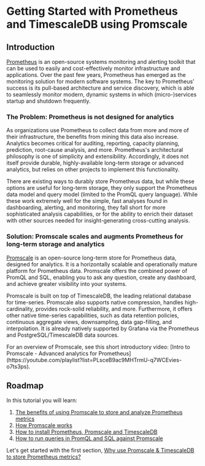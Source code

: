 # Getting Started with Prometheus and TimescaleDB using Promscale

## Introduction
[Prometheus][prometheus-webpage] is an open-source systems monitoring and alerting toolkit that can be used to easily and cost-effectively monitor infrastructure and applications. 
Over the past few years, Prometheus has emerged as the monitoring solution for modern software systems. 
The key to Prometheus’ success is its pull-based architecture and service discovery, which is able to seamlessly monitor modern, dynamic systems in which (micro-)services startup and shutdown frequently.

### The Problem: Prometheus is not designed for analytics
As organizations use Prometheus to collect data from more and more of their infrastructure, the benefits from mining this data also increase. Analytics becomes critical for auditing, reporting, capacity planning, prediction, root-cause analysis, and more. Prometheus's architectural philosophy is one of simplicity and extensibility. Accordingly, it does not itself provide durable, highly-available long-term storage or advanced analytics, but relies on other projects to implement this functionality.

There are existing ways to durably store Prometheus data, but while these options are useful for long-term storage, they only support the Prometheus data model and query model (limited to the PromQL query language). While these work extremely well for the simple, fast analyses found in dashboarding, alerting, and monitoring, they fall short for more sophisticated analysis capabilities, or for the ability to enrich their dataset with other sources needed for insight-generating cross-cutting analysis.

### Solution: Promscale scales and augments Prometheus for long-term storage and analytics
[Promscale][promscale-github] is an open-source long-term store for Prometheus data, designed for analytics. It is a horizontally scalable and operationally mature platform for Prometheus data. Promscale offers the combined power of PromQL and SQL, enabling you to ask any question, create any dashboard, and achieve greater visibility into your systems. 

Promscale is built on top of TimescaleDB, the leading relational database for time-series. Promscale also supports native compression, handles high-cardinality, provides rock-solid reliability, and more. Furthermore, it offers other native time-series capabilities, such as data retention policies, continuous aggregate views, downsampling, data gap-filling, and interpolation. It is already natively supported by Grafana via the Prometheus and PostgreSQL/TimescaleDB data sources.

<highlight type="tip">
For an overview of Promscale, see this short introductory video: [Intro to Promscale - Advanced analytics for Prometheus](https://youtube.com/playlist?list=PLsceB9ac9MHTrmU-q7WCEvies-o7ts3ps).
</highlight>

## Roadmap
In this tutorial you will learn:
1. [The benefits of using Promscale to store and analyze Prometheus metrics][promscale-benefits]
2. [How Promscale works][promscale-how-it-works]
3. [How to install Prometheus, Promscale and TimescaleDB][promscale-install]
4. [How to run queries in PromQL and SQL against Promscale][promscale-run-queries]

Let's get started with the first section, [Why use Promscale & TimescaleDB to store Prometheus metrics?][promscale-benefits]

[prometheus-webpage]:https://prometheus.io
[promscale-blog]: https://blog.timescale.com/blog/promscale-analytical-platform-long-term-store-for-prometheus-combined-sql-promql-postgresql/
[promscale-readme]: https://github.com/timescale/promscale/blob/master/README.md
[design-doc]: https://tsdb.co/prom-design-doc
[promscale-github]: https://github.com/timescale/promscale#promscale
[promscale-extension]: https://github.com/timescale/promscale_extension#promscale-extension
[promscale-helm-chart]: https://github.com/timescale/promscale/tree/master/helm-chart
[tobs-github]: https://github.com/timescale/tobs
[promscale-baremetal-docs]: https://github.com/timescale/promscale/blob/master/docs/bare-metal-promscale-stack.md#deploying-promscale-on-bare-metal
[Prometheus]: https://prometheus.io/
[timescaledb vs]: /introduction/timescaledb-vs-postgres
[prometheus storage docs]: https://prometheus.io/docs/prometheus/latest/storage/
[prometheus lts]: https://prometheus.io/docs/operating/integrations/#remote-endpoints-and-storage
[prometheus-federation]: https://prometheus.io/docs/prometheus/latest/federation/
[docker-pg-prom-timescale]: https://hub.docker.com/r/timescale/pg_prometheus
[postgresql adapter]: https://github.com/timescale/prometheus-postgresql-adapter
[Prometheus native format]: https://prometheus.io/docs/instrumenting/exposition_formats/
[docker]: https://docs.docker.com/install
[docker image]: https://hub.docker.com/r/timescale/prometheus-postgresql-adapter
[Node Exporter]: https://github.com/prometheus/node_exporter
[first steps]: https://prometheus.io/docs/introduction/first_steps/#configuring-prometheus
[for example]: https://www.zdnet.com/article/linux-meltdown-patch-up-to-800-percent-cpu-overhead-netflix-tests-show/
[promql-functions]: https://prometheus.io/docs/prometheus/latest/querying/functions/
[promscale-intro-video]: https://youtube.com/playlist?list=PLsceB9ac9MHTrmU-q7WCEvies-o7ts3ps
[Writing to Promscale]: https://github.com/timescale/promscale/blob/master/docs/writing_to_promscale.md
[Node Exporter Github]: https://github.com/prometheus/node_exporter#node-exporter
[promscale-github-installation]: https://github.com/timescale/promscale#-choose-your-own-installation-adventure
[promscale-docker-image]: https://hub.docker.com/r/timescale/promscale
[psql docs]: https://www.postgresql.org/docs/13/app-psql.html
[an Luu's post on SQL query]: https://danluu.com/metrics-analytics/
[grafana-homepage]:https://grafana.com
[promlens-homepage]: https://promlens.com
[multinode-blog]:https://blog.timescale.com/blog/timescaledb-2-0-a-multi-node-petabyte-scale-completely-free-relational-database-for-time-series/
[grafana-docker]: https://grafana.com/docs/grafana/latest/installation/docker/#install-official-and-community-grafana-plugins
[timescaledb-multinode-docs]:https://docs.timescale.com/latest/getting-started/setup-multi-node-basic
[timescale-analytics]:https://github.com/timescale/timescale-analytics
[hello-timescale]:https://docs.timescale.com/latest/tutorials/tutorial-hello-timescale
[promscale-docker-compose]: https://github.com/timescale/promscale/blob/master/docker-compose/docker-compose.yaml
[promscale-benefits]: /tutorials/getting-started-with-promscale/promscale-benefits
[promscale-how-it-works]: /tutorials/getting-started-with-promscale/promscale-how-it-works
[promscale-install]: /tutorials/getting-started-with-promscale/promscale-install
[promscale-run-queries]: /tutorials/getting-started-with-promscale/promscale-run-queries